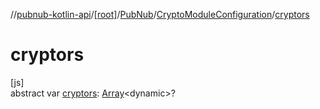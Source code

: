 //[pubnub-kotlin-api](../../../../index.md)/[[root]](../../index.md)/[PubNub](../index.md)/[CryptoModuleConfiguration](index.md)/[cryptors](cryptors.md)

# cryptors

[js]\
abstract var [cryptors](cryptors.md): [Array](https://kotlinlang.org/api/latest/jvm/stdlib/kotlin/-array/index.html)&lt;dynamic&gt;?
